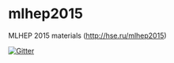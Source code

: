# mlhep2015
MLHEP 2015 materials (http://hse.ru/mlhep2015)

[![Gitter](https://badges.gitter.im/Join%20Chat.svg)](https://gitter.im/yandexdataschool/mlhep2015?utm_source=badge&utm_medium=badge&utm_campaign=pr-badge)
